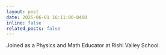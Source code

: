 ```yaml
---
layout: post
date: 2025-06-01 16:11:00-0400
inline: false
related_posts: false
---
```


Joined as a Physics and Math Educator at Rishi Valley School.